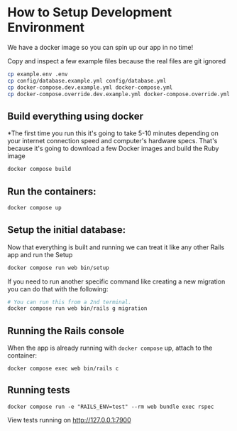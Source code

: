 # How to Setup Development Environment

We have a docker image so you can spin up our app in no time!

Copy and inspect a few example files because the real files are git ignored

```sh
cp example.env .env
cp config/database.example.yml config/database.yml
cp docker-compose.dev.example.yml docker-compose.yml
cp docker-compose.override.dev.example.yml docker-compose.override.yml
```

## Build everything using docker

*The first time you run this it's going to take 5-10 minutes depending on your
internet connection speed and computer's hardware specs. That's because it's
going to download a few Docker images and build the Ruby image

```sh
docker compose build
```

## Run the containers:

```sh
docker compose up
```

## Setup the initial database:

Now that everything is built and running we can treat it like any other Rails app and run the Setup

```sh
docker compose run web bin/setup
```

If you need to run another specific command like creating a new migration you can do that with the following:

```sh
# You can run this from a 2nd terminal.
docker compose run web bin/rails g migration
```


## Running the Rails console
When the app is already running with `docker compose` up, attach to the container:
```
docker compose exec web bin/rails c
```

## Running tests

```
docker compose run -e "RAILS_ENV=test" --rm web bundle exec rspec
```

View tests running on http://127.0.0.1:7900